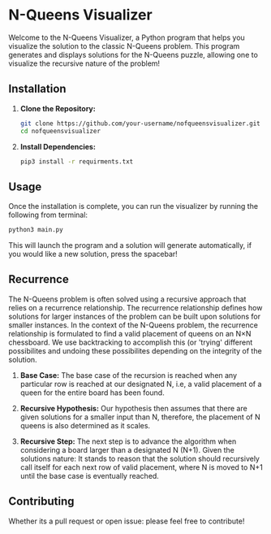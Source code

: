 # N-Queens Visualizer

Welcome to the N-Queens Visualizer, a Python program that helps you visualize the solution to the classic N-Queens problem. This program generates and displays solutions for the N-Queens puzzle, allowing one to visualize the recursive nature of the problem!

## Installation

1. **Clone the Repository:**
   ```bash
   git clone https://github.com/your-username/nofqueensvisualizer.git
   cd nofqueensvisualizer
2. **Install Dependencies:**
   ```bash
   pip3 install -r requirments.txt

## Usage

Once the installation is complete, you can run the visualizer by running the following from terminal:
```bash
python3 main.py
```
This will launch the program and a solution will generate automatically, if you would like a new solution, press the spacebar!

## Recurrence

The N-Queens problem is often solved using a recursive approach that relies on a recurrence relationship. The recurrence relationship defines how solutions for larger instances of the problem can be built upon solutions for smaller instances. In the context of the N-Queens problem, the recurrence relationship is formulated to find a valid placement of queens on an N×N chessboard. We use backtracking to accomplish this (or 'trying' different possibilites and undoing these possibilites depending on the integrity of the solution. 

1. **Base Case:**
   The base case of the recursion is reached when any particular row is reached at our designated N, i.e, a valid placement of a queen for the entire board has been found.

2. **Recursive Hypothesis:**
   Our hypothesis then assumes that there are given solutions for a smaller input than N, therefore, the placement of N queens is also determined as it scales.

3. **Recursive Step:**
   The next step is to advance the algorithm when considering a board larger than a designated N (N+1). Given the solutions nature: It stands to reason that the solution should recursively call itself for each next row of      valid placement, where N is moved to N+1 until the base case is eventually reached.

## Contributing
Whether its a pull request or open issue: please feel free to contribute!
